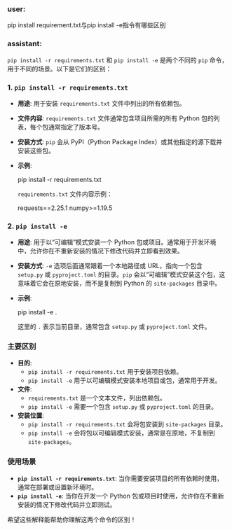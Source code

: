 ### user: 

pip install requirement.txt与pip install -e指令有哪些区别


### assistant: 

`pip install -r requirements.txt` 和 `pip install -e` 是两个不同的 `pip` 命令，用于不同的场景。以下是它们的区别：

### 1. `pip install -r requirements.txt`
- **用途**: 用于安装 `requirements.txt` 文件中列出的所有依赖包。
- **文件内容**: `requirements.txt` 文件通常包含项目所需的所有 Python 包的列表，每个包通常指定了版本号。
- **安装方式**: `pip` 会从 PyPI（Python Package Index）或其他指定的源下载并安装这些包。
- **示例**:
  
  pip install -r requirements.txt
  
  `requirements.txt` 文件内容示例：
  
  requests==2.25.1
  numpy>=1.19.5
  

### 2. `pip install -e`
- **用途**: 用于以“可编辑”模式安装一个 Python 包或项目。通常用于开发环境中，允许你在不重新安装的情况下修改代码并立即看到效果。
- **安装方式**: `-e` 选项后面通常跟着一个本地路径或 URL，指向一个包含 `setup.py` 或 `pyproject.toml` 的目录。`pip` 会以“可编辑”模式安装这个包，这意味着它会在原地安装，而不是复制到 Python 的 `site-packages` 目录中。
- **示例**:
  
  pip install -e .
  
  这里的 `.` 表示当前目录，通常包含 `setup.py` 或 `pyproject.toml` 文件。

### 主要区别
- **目的**: 
  - `pip install -r requirements.txt` 用于安装项目依赖。
  - `pip install -e` 用于以可编辑模式安装本地项目或包，通常用于开发。
- **文件**: 
  - `requirements.txt` 是一个文本文件，列出依赖包。
  - `pip install -e` 需要一个包含 `setup.py` 或 `pyproject.toml` 的目录。
- **安装位置**: 
  - `pip install -r requirements.txt` 会将包安装到 `site-packages` 目录。
  - `pip install -e` 会将包以可编辑模式安装，通常是在原地，不复制到 `site-packages`。

### 使用场景
- **`pip install -r requirements.txt`**: 当你需要安装项目的所有依赖时使用，通常在部署或设置新环境时。
- **`pip install -e`**: 当你在开发一个 Python 包或项目时使用，允许你在不重新安装的情况下修改代码并立即测试。

希望这些解释能帮助你理解这两个命令的区别！
